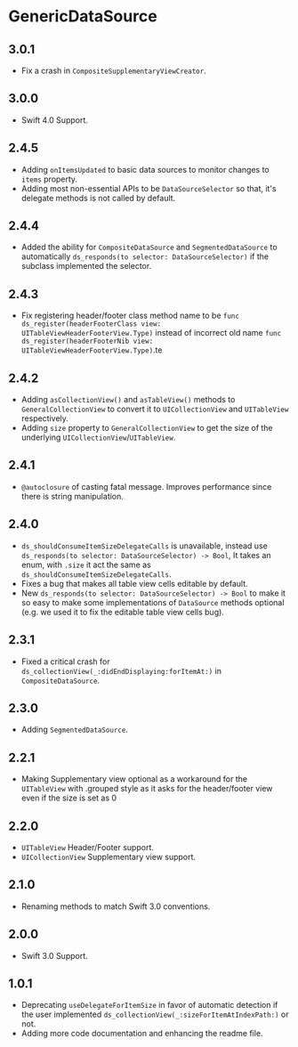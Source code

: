 # GenericDataSource

## 3.0.1
* Fix a crash in `CompositeSupplementaryViewCreator`.

## 3.0.0
* Swift 4.0 Support.

## 2.4.5
* Adding `onItemsUpdated` to basic data sources to monitor changes to `items` property.
* Adding most non-essential APIs to be `DataSourceSelector` so that, it's delegate methods is not called by default.

## 2.4.4
* Added the ability for `CompositeDataSource` and `SegmentedDataSource` to automatically `ds_responds(to selector: DataSourceSelector)` if the subclass implemented the selector.

## 2.4.3
* Fix registering header/footer class method name to be `func ds_register(headerFooterClass view: UITableViewHeaderFooterView.Type)` instead of incorrect old name `func ds_register(headerFooterNib view: UITableViewHeaderFooterView.Type)`.te

## 2.4.2
* Adding `asCollectionView()` and `asTableView()` methods to `GeneralCollectionView` to convert it to `UICollectionView` and `UITableView` respectively.
* Adding `size` property to `GeneralCollectionView` to get the size of the underlying `UICollectionView`/`UITableView`.

## 2.4.1
* `@autoclosure` of casting fatal message. Improves performance since there is string manipulation.

## 2.4.0
* `ds_shouldConsumeItemSizeDelegateCalls` is unavailable, instead use `ds_responds(to selector: DataSourceSelector) -> Bool`, It takes an enum, with `.size` it act the same as `ds_shouldConsumeItemSizeDelegateCalls`.
* Fixes a bug that makes all table view cells editable by default.
* New `ds_responds(to selector: DataSourceSelector) -> Bool` to make it so easy to make some implementations of `DataSource` methods optional (e.g. we used it to fix the editable table view cells bug).

## 2.3.1
* Fixed a critical crash for `ds_collectionView(_:didEndDisplaying:forItemAt:)` in `CompositeDataSource`.

## 2.3.0
* Adding `SegmentedDataSource`.

## 2.2.1
* Making Supplementary view optional as a workaround for the `UITableView` with .grouped style as it asks for the header/footer view even if the size is set as 0

## 2.2.0
* `UITableView` Header/Footer support.
* `UICollectionView` Supplementary view support.

## 2.1.0
* Renaming methods to match Swift 3.0 conventions.

## 2.0.0
* Swift 3.0 Support.

## 1.0.1
* Deprecating `useDelegateForItemSize` in favor of automatic detection if the user implemented `ds_collectionView(_:sizeForItemAtIndexPath:)` or not.
* Adding more code documentation and enhancing the readme file.
